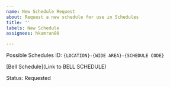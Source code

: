 ```yaml
---
name: New Schedule Request
about: Request a new schedule for use in Schedules
title: ''
labels: New Schedule
assignees: hkamran80

---
```


Possible Schedules ID: `{LOCATION}-{WIDE AREA}-{SCHEDULE CODE}`

[Bell Schedule](Link to BELL SCHEDULE)

Status: Requested
